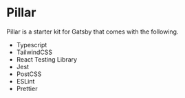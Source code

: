 # Pillar

Pillar is a starter kit for Gatsby that comes with the following.

- Typescript
- TailwindCSS
- React Testing Library
- Jest
- PostCSS
- ESLint
- Prettier

